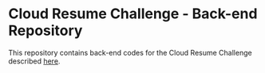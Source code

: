 # Cloud Resume Challenge - Back-end Repository

This repository contains back-end codes for the Cloud Resume Challenge described [here](https://cloudresumechallenge.dev/instructions/).


